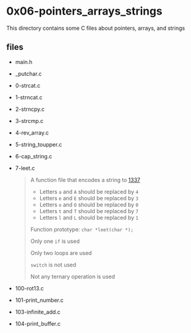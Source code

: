 # 0x06-pointers_arrays_strings

This directory contains some C files about pointers, arrays, and strings

## files

* main.h
* _putchar.c
* 0-strcat.c
* 1-strncat.c
* 2-strncpy.c
* 3-strcmp.c
* 4-rev_array.c
* 5-string_toupper.c
* 6-cap_string.c
* 7-leet.c

    > A function file that encodes a string to [1337](https://en.wikipedia.org/wiki/Leet)
    >   * Letters `a` and `A` should be replaced by `4`
    >   * Letters `e` and `E` should be replaced by `3`
    >   * Letters `o` and `O` should be replaced by `0`
    >   * Letters `t` and `T` should be replaced by `7`
    >   * Letters `l` and `L` should be replaced by `1`
    >
    > Function prototype: `char *leet(char *);`
    >
    > Only one `if` is used
    >
    > Only two loops are used
    >
    > `switch` is not used
    >
    > Not any ternary operation is used

* 100-rot13.c
* 101-print_number.c
* 103-infinite_add.c
* 104-print_buffer.c
